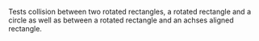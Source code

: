 Tests collision between two rotated rectangles, a rotated rectangle and a circle as well as between a rotated rectangle and an achses aligned rectangle.